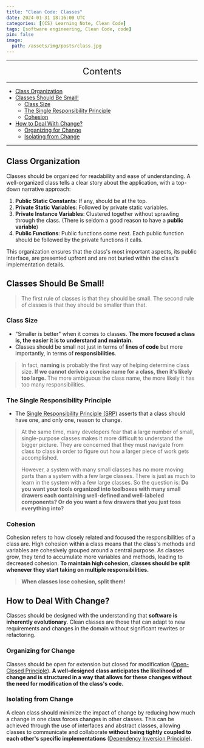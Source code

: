 ```yaml
---
title: "Clean Code: Classes"
date: 2024-01-31 18:16:00 UTC
categories: [(CS) Learning Note, Clean Code]
tags: [software engineering, Clean Code, code]
pin: false
image:
  path: /assets/img/posts/class.jpg
---
```


---
<center><font size='5'> Contents </font></center>

---

<!-- TOC -->
  * [Class Organization](#class-organization)
  * [Classes Should Be Small!](#classes-should-be-small)
    * [Class Size](#class-size)
    * [The Single Responsibility Principle](#the-single-responsibility-principle)
    * [Cohesion](#cohesion)
  * [How to Deal With Change?](#how-to-deal-with-change)
    * [Organizing for Change](#organizing-for-change)
    * [Isolating from Change](#isolating-from-change)
<!-- TOC -->

---

## Class Organization

Classes should be organized for readability and ease of understanding. A well-organized class tells a clear story about the application, with a top-down narrative approach:

1. **Public Static Constants**: If any, should be at the top.
2. **Private Static Variables**: Followed by private static variables.
3. **Private Instance Variables**: Clustered together without sprawling through the class. (There is seldom a good reason to have a **public variable**)
4. **Public Functions**: Public functions come next. Each public function should be followed by the private functions it calls.

This organization ensures that the class's most important aspects, its public interface, are presented upfront and are not buried within the class's implementation details.

## Classes Should Be Small!

> The first rule of classes is that they should be small. The second rule of classes is that they should be smaller than that.

### Class Size

- "Smaller is better" when it comes to classes. **The more focused a class is, the easier it is to understand and maintain.** 
- Classes should be small not just in terms of **lines of code** but more importantly, in terms of **responsibilities**. 

>  In fact, **naming** is probably the first way of helping determine class size. **If we cannot derive a concise name for a class, then it’s likely too large.** The more ambiguous the class name, the more likely it has too many responsibilities.

### The Single Responsibility Principle

- The [Single Responsibility Principle (SRP)](/posts/srp/) asserts that a class should have one, and only one, reason to change.

> At the same time, many developers fear that a large number of small, single-purpose classes makes it more difficult to understand the bigger picture. They are concerned that they must navigate from class to class in order to figure out how a larger piece of work gets accomplished.
> 
> However, a system with many small classes has no more moving parts than a system with a few large classes. There is just as much to learn in the system with a few large classes. So the question is: **Do you want your tools organized into toolboxes with many small drawers each containing well-defined and well-labeled components? Or do you want a few drawers that you just toss everything into?**

### Cohesion

Cohesion refers to how closely related and focused the responsibilities of a class are. High cohesion within a class means that the class's methods and variables are cohesively grouped around a central purpose. As classes grow, they tend to accumulate more variables and methods, leading to decreased cohesion. **To maintain high cohesion, classes should be split whenever they start taking on multiple responsibilities.**

> **When classes lose cohesion, split them!**


## How to Deal With Change?

Classes should be designed with the understanding that **software is inherently evolutionary**. Clean classes are those that can adapt to new requirements and changes in the domain without significant rewrites or refactoring.

### Organizing for Change

Classes should be open for extension but closed for modification ([Open-Closed Principle](/posts/ocp/)). **A well-designed class anticipates the likelihood of change and is structured in a way that allows for these changes without the need for modification of the class's code.**

### Isolating from Change

A clean class should minimize the impact of change by reducing how much a change in one class forces changes in other classes. This can be achieved through the use of interfaces and abstract classes, allowing classes to communicate and collaborate **without being tightly coupled to each other's specific implementations** ([Dependency Inversion Principle](/posts/DIP/)).

